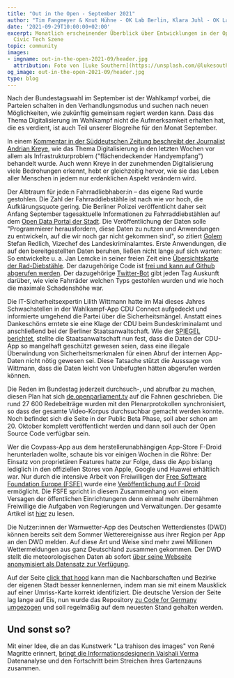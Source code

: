 ```yaml
---
title: "Out in the Open - September 2021"
author: "Tim Fangmeyer & Knut Hühne - OK Lab Berlin, Klara Juhl - OK Lab Osnabrück"
date: '2021-09-29T10:00:00+02:00'
excerpt: Monatlich erscheinender Überblick über Entwicklungen in der Open Data and
  Civic Tech Szene
topic: community
images:
- imgname: out-in-the-open-2021-09/header.jpg
  attribution: Foto von [Luke Southern](https://unsplash.com/@lukesouthernr) auf [Unsplash](https://unsplash.com/photos/4kCGEB7Kt4k)
og_image: out-in-the-open-2021-09/header.jpg
type: blog
---
```

Nach der Bundestagswahl im September ist der Wahlkampf vorbei, die Parteien schalten in den Verhandlungsmodus und suchen nach neuen Möglichkeiten, wie zukünftig gemeinsam regiert werden kann. Dass das Thema Digitalisierung im Wahlkampf nicht die Aufmerksamkeit erhalten hat, die es verdient, ist auch Teil unserer Blogreihe für den Monat September.

In einem [Kommentar in der Süddeutschen Zeitung beschreibt der Journalist Andrian Kreye](https://www.sueddeutsche.de/meinung/digitalisierung-bundestagswahl-parteien-demokratie-internet-1.5413572), wie das Thema Digitalisierung in den letzten Wochen vor allem als Infrastrukturproblem ("flächendeckender Handyempfang") behandelt wurde. Auch wenn Kreye in der zunehmenden Digitalisierung viele Bedrohungen erkennt, hebt er gleichzeitig hervor, wie sie das Leben aller Menschen in jedem nur erdenklichen Aspekt verändern wird.

Der Albtraum für jede:n Fahrradliebhaber:in – das eigene Rad wurde gestohlen. Die Zahl der Fahrraddiebstähle ist nach wie vor hoch, die Aufklärungsquote gering. Die Berliner Polizei veröffentlicht daher seit Anfang September tagesaktuelle Informationen zu Fahrraddiebstählen auf dem [Open Data Portal der Stadt](https://daten.berlin.de/datensaetze/fahrraddiebstahl-berlin). Die Veröffentlichung der Daten solle "Programmierer herausfordern, diese Daten zu nutzen und Anwendungen zu entwickeln, auf die wir noch gar nicht gekommen sind", so zitiert [Golem](https://www.golem.de/news/berlin-polizei-testet-open-data-gegen-fahrradklau-2109-159424.html) Stefan Redlich, Vizechef des Landeskriminalamtes. Erste Anwendungen, die auf den bereitgestellten Daten beruhen, ließen nicht lange auf sich warten: So entwickelte u. a. Jan Lemcke in seiner freien Zeit eine [Übersichtskarte der Rad-Diebstähle](https://fahrraddiebstahl-berlin.de/). Der dazugehörige Code ist [frei und kann auf Github abgerufen werden](https://github.com/janlemcke/fahrraddiebstahl_berlin). Der dazugehörige [Twitter-Bot](https://twitter.com/DiebstahlBerlin) gibt jeden Tag Auskunft darüber, wie viele Fahrräder welchen Typs gestohlen wurden und wie hoch die maximale Schadenshöhe war.

Die IT-Sicherheitsexpertin Lilith Wittmann hatte im Mai dieses Jahres Schwachstellen in der Wahlkampf-App CDU Connect aufgedeckt und informierte umgehend die Partei über die Sicherheitsmängel. Anstatt eines Dankeschöns erntete sie eine Klage der CDU beim Bundeskriminalamt und anschließend bei der Berliner Staatsanwaltschaft. Wie der [SPIEGEL berichtet](https://www.spiegel.de/netzwelt/netzpolitik/staatsanwaltschaft-bestaetigt-schwachstelle-in-wahlkampf-app-der-cdu-a-b66c2a32-4c4c-4337-83b3-795d749ee4b7), stellte die Staatsanwaltschaft nun fest, dass die Daten der CDU-App so mangelhaft geschützt gewesen seien, dass eine illegale Überwindung von Sicherheitsmerkmalen für einen Abruf der internen App-Daten nicht nötig gewesen sei. Diese Tatsache stützt die Ausssage von Wittmann, dass die Daten leicht von Unbefugten hätten abgerufen werden können.

Die Reden im Bundestag jederzeit durchsuch-, und abrufbar zu machen, diesen Plan hat sich [de.openparliament.tv](https://de.openparliament.tv) auf die Fahnen geschrieben. Die rund 27 600 Redebeiträge wurden mit den Plenarprotokollen synchronisiert, so dass der gesamte Video-Korpus durchsuchbar gemacht werden konnte. Noch befindet sich die Seite in der Public Beta Phase, soll aber schon am 20. Oktober komplett veröffentlicht werden und dann soll auch der Open Source Code verfügbar sein.

Wer die Covpass-App aus dem herstellerunabhängigen App-Store F-Droid herunterladen wollte, schaute bis vor einigen Wochen in die Röhre: Der Einsatz von proprietären Features hatte zur Folge, dass die App bislang lediglich in den offiziellen Stores von Apple, Google und Huawei erhältlich war. Nur durch die intensive Arbeit von Freiwilligen der [Free Software Foundation Europe (FSFE)](https://fsfe.org/index.de.html) wurde eine [Veröffentlichung auf F-Droid](https://f-droid.org/packages/de.rki.covpass.app/) ermöglicht. Die FSFE spricht in diesem Zusammenhang von einem Versagen der öffentlichen Einrichtungenn denn einmal mehr übernähmen Freiwillige die Aufgaben von Regierungen und Verwaltungen. Der gesamte Artikel ist [hier](https://fsfe.org/news/2021/news-20210830-01.de.html) zu lesen. 

Die Nutzer:innen der Warnwetter-App des Deutschen Wetterdienstes (DWD) können bereits seit dem Sommer Wetterereignisse aus ihrer Region per App an den DWD melden. Auf diese Art und Weise sind mehr zwei Millionen Wettermeldungen aus ganz Deutschland zusammen gekommen. Der DWD stellt die meteorologischen Daten ab sofort [über seine Webseite anonymisiert als Datensatz zur Verfügung](https://opendata.dwd.de/weather/crowdsourcing/warnwetter).

Auf der Seite [click that hood](http://click-that-hood.com/germany) kann man die Nachbarschaften und Bezirke der eigenen Stadt besser kennenlernen, indem man sie mit einem Mausklick auf einer Umriss-Karte korrekt identifiziert. Die deutsche Version der Seite lag lange auf Eis, nun wurde das Repository [zu Code for Germany umgezogen](https://github.com/codeforgermany/click_that_hood) und soll regelmäßig auf dem neuesten Stand gehalten werden.

## Und sonst so?

Mit einer Idee, die an das Kunstwerk "La trahison des images" von René Magritte erinnert, [bringt die Informationsdesignerin Vaishali Verma](https://twitter.com/Vaishali__Vr/status/1438251828819419137) Datenanalyse und den Fortschritt beim Streichen ihres Gartenzauns zusammen.

